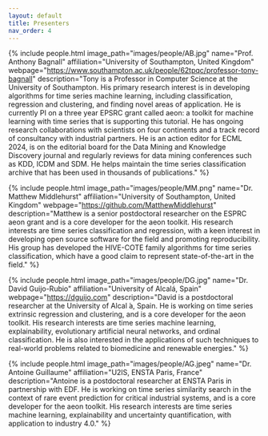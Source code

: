 ```yaml
---
layout: default
title: Presenters
nav_order: 4
---
```


{% include people.html image_path="images/people/AB.jpg" name="Prof. Anthony Bagnall" affiliation="University of Southampton, United Kingdom" webpage="https://www.southampton.ac.uk/people/62tpqc/professor-tony-bagnall" description="Tony is a Professor in Computer Science at the University of Southampton. His primary research interest is in developing algorithms for time series machine learning, including classification, regression and clustering, and finding novel areas of application. He is currently PI on a three year EPSRC grant called aeon: a toolkit for machine learning with time series that is supporting this tutorial. He has ongoing research collaborations with scientists on four continents and a track record of consultancy with industrial partners. He is an action editor for ECML 2024, is on the editorial board for the Data Mining and Knowledge Discovery journal and regularly reviews for data mining conferences such as KDD, ICDM and SDM. He helps maintain the time series classification archive that has been used in thousands of publications." %}

{% include people.html image_path="images/people/MM.png" name="Dr. Matthew Middlehurst" affiliation="University of Southampton, United Kingdom" webpage="https://github.com/MatthewMiddlehurst" description="Matthew is a senior postdoctoral researcher on the ESPRC aeon grant and is a core developer for the aeon toolkit. His research interests are time series classification and regression, with a keen interest in developing open source software for the field and promoting reproducibility. His group has developed the HIVE-COTE family algorithms for time series classification, which have a good claim to represent state-of-the-art in the field." %}

{% include people.html image_path="images/people/DG.jpg" name="Dr. David Guijo-Rubio" affiliation="University of Alcalá, Spain" webpage="https://dguijo.com" description="David is a postdoctoral researcher at the University of Alcal ́a, Spain. He is working on time series extrinsic regression and clustering, and is a core developer for the aeon toolkit. His research interests are time series machine learning, explainability, evolutionary artificial neural networks, and ordinal classification. He is also interested in the applications of such techniques to real-world problems related to biomedicine and renewable energies." %}

{% include people.html image_path="images/people/AG.jpeg" name="Dr. Antoine Guillaume" affiliation="U2IS, ENSTA Paris, France" description="Antoine is a postdoctoral researcher at ENSTA Paris in partnership with EDF. He is working on time series similarity search in the context of rare event prediction for critical industrial systems, and is a core developer for the aeon toolkit. His research interests are time series machine learning, explainability and uncertainty quantification, with application to industry 4.0." %}
